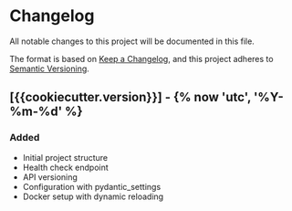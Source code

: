 # Changelog

All notable changes to this project will be documented in this file.

The format is based on [Keep a Changelog](https://keepachangelog.com/en/1.0.0/),
and this project adheres to [Semantic Versioning](https://semver.org/spec/v2.0.0.html).

## [{{cookiecutter.version}}] - {% now 'utc', '%Y-%m-%d' %}

### Added
- Initial project structure
- Health check endpoint
- API versioning
- Configuration with pydantic_settings
- Docker setup with dynamic reloading